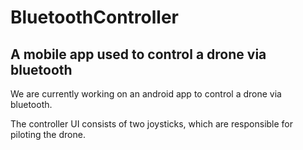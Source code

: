 # BluetoothController
## A mobile app used to control a drone via bluetooth
We are currently working on an android app to control a drone via bluetooth. 

The controller UI consists of two joysticks, which are responsible 
for piloting the drone.
